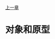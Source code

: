 [上一章](./第3章.md)

# 对象和原型

<!-- ## 第30条 理解prototype、getPrototypeOf及__proto__之间的不同 -->


<!-- ## 第31条 使用getPrototypeOf函数而不要使用__proto__属性 -->


<!-- ## 第32条 始终不要修改__proto__属性 -->


<!-- ## 第33条 使构造函数与new操作符无关 -->


<!-- ## 第34条 在原型链中存储方法 -->


<!-- ## 第35条 使用闭包存储私有数据 -->


<!-- ## 第36条 只将实例状态存储在实例对象中 -->


<!-- ## 第37条 认识到this变量的隐式绑定问题 -->


<!-- ## 第38条 在子类的构造函数中调用父类的构造函数 -->


<!-- ## 第39条 不要重用父类的属性名 -->


<!-- ## 第40条 避免继承标准类 -->


<!-- ## 第41条 将原型视为实现细节 -->


<!-- ## 第42条 避免使用轻率的猴子补丁 -->


<!-- [下一章](./第5章.md) -->
